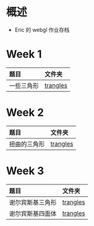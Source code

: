 # 概述
- Eric 的 webgl 作业存档

# Week 1
|题目|文件夹|
|:----|:----|
|一些三角形|[trangles](trangles)|

# Week 2
|题目|文件夹|
|:----|:----|
|扭曲的三角形|[trangles](twisted-triangle)|

# Week 3
|题目|文件夹|
|:----|:----|
|谢尔宾斯基三角形|[trangles](sierpinski-triangle)|
|谢尔宾斯基四面体|[trangles](sierpinski-tetrahedron)|
